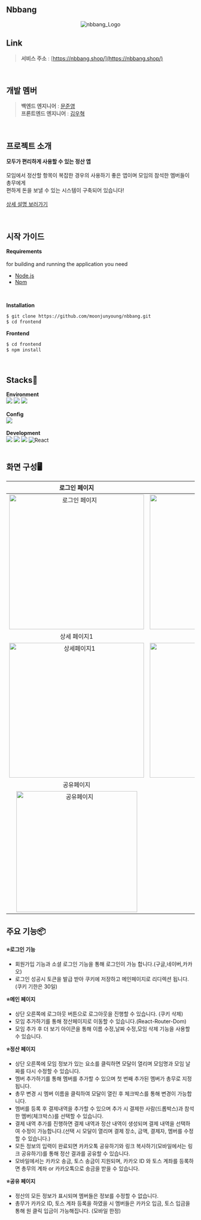 ## Nbbang 

<p align="center">
  <img src="https://github.com/moonjunyoung/nbbang/assets/117567934/33e361d7-466a-4142-b98d-011f225e2083" alt="nbbang_Logo">
</p>

  
## Link
  
> __서비스 주소__ : [https://nbbang.shop/](https://nbbang.shop/)

<br/>

## 개발 멤버

> __백엔드 엔지니어__ : [문준영](https://github.com/moonjunyoung)<br/>
> __프론트엔드 엔지니어__ : [김우혁](https://github.com/WooHyucks)

<br/>

## 프로젝트 소개

**모두가 편리하게 사용할 수 있는 정산 앱**
<br/>
<br/>
  모임에서 정산할 항목이 복잡한 경우의 사용하기 좋은 앱이며 모임의 참석한 멤버들이 총무에게 <br/>
  편하게 돈을 보낼 수 있는 시스템이 구축되어 있습니다!
<br/>
<br/>
[상세 설명 보러가기](https://github.com/moonjunyoung/nbbang/blob/master/README.md)


<br/>

## 시작 가이드

**Requirements**
<br/>
<br/>
for building and running the application you need
 - [Node.js](https://nodejs.org/en)
 - [Npm](https://www.npmjs.com/)
<br/>

**Installation**
<br/>
```bash
$ git clone https://github.com/moonjunyoung/nbbang.git
$ cd frontend
```

**Frontend**
<br/>
```bash
$ cd frontend
$ npm install
```


<br/>

## Stacks🚀

**Environment**
<br/>
<img src="https://img.shields.io/badge/visualstudiocode-007ACC?style=for-the-badge&logo=visualstudiocode&logoColor=white">
<img src="https://img.shields.io/badge/github-181717?style=for-the-badge&logo=github&logoColor=white">
<img src="https://img.shields.io/badge/git-F05032?style=for-the-badge&logo=git&logoColor=white">
<br/>
<br/>
**Config**
<br/>
<img src="https://img.shields.io/badge/npm-CB3837?style=for-the-badge&logo=npm&logoColor=white">
<br/>
<br/>
**Development**
<br/>
<img src="https://img.shields.io/badge/javascript-F7DF1E?style=for-the-badge&logo=javascript&logoColor=black">
<img src="https://img.shields.io/badge/html5-E34F26?style=for-the-badge&logo=html5&logoColor=white">
<img src="https://img.shields.io/badge/css-1572B6?style=for-the-badge&logo=css3&logoColor=white">
![React](https://img.shields.io/badge/react-444444?style=for-the-badge&logo=react)
<br/>
<br/>

## 화면 구성🖥️
| 로그인 페이지 | 메인 페이지 | 
|:---:|:---:
|<img width="360" alt="로그인 페이지" src="https://github.com/moonjunyoung/nbbang/assets/117567934/80d6a0b9-7326-4da9-a1a9-726f17871131"> |<img width="360" alt="메인페이지" src="https://github.com/moonjunyoung/nbbang/assets/117567934/480422cd-1e41-4ed3-b53f-8054139275d6">
| 상세 페이지1 | 상세 페이지2 | 
|<img width="360" alt="상세페이지1" src="https://github.com/moonjunyoung/nbbang/assets/117567934/7270b180-e4bd-45a4-8aec-5733c6aec121"> |<img width="360" alt="상세페이지2" src="https://github.com/moonjunyoung/nbbang/assets/117567934/21cb2e8e-adc2-4820-8999-25fca1261bf5">
| 공유페이지 |  | 
|<img width="323" alt="공유페이지" src="https://github.com/moonjunyoung/nbbang/assets/117567934/0114ebbc-844a-4b3e-9485-5c86f292295c"> || 


## 주요 기능📦

**⭐️로그인 기능**
 - 회원가입 기능과 소셜 로그인 기능을 통해 로그인이 가능 합니다.(구글,네이버,카카오)
 - 로그인 성공시 토큰을 발급 받아 쿠키에 저장하고 메인페이지로 리디렉션 됩니다.(쿠키 기한은 30일)

**⭐️메인 페이지**
 - 상단 오른쪽에 로그아웃 버튼으로 로그아웃을 진행할 수 있습니다. (쿠키 삭제)
 - 모임 추가하기를 통해 정산페이지로 이동할 수 있습니다.(React-Router-Dom)
 - 모임 추가 후 더 보기 아이콘을 통해 이름 수정,날짜 수정,모임 삭제 기능을 사용할 수 있습니다.

**⭐️정산 페이지**
 - 상단 오른쪽에 모임 정보가 있는 요소를 클릭하면 모달이 열리며 모임명과 모임 날짜를 다시 수정할 수 있습니다.
 - 멤버 추가하기를 통해 멤버를 추가할 수 있으며 첫 번째 추가된 멤버가 총무로 지정됩니다.
 - 총무 변경 시 멤버 이름을 클릭하여 모달이 열린 후 체크박스를 통해 변경이 가능합니다.
 - 멤버를 등록 후 결제내역을 추가할 수 있으며 추가 시 결제한 사람(드롭박스)과 참석한 멤버(체크박스)를 선택할 수 있습니다.
 - 결제 내역 추가를 진행하면 결제 내역과 정산 내역이 생성되며 결제 내역을 선택하여 수정이 가능합니다.(선택 시 모달이 열리며 결제 장소, 금액, 결제자, 멤버를 수정할 수 있습니다.)
 - 모든 정보의 입력이 완료되면 카카오톡 공유하기와 링크 복사하기(모바일에서는 링크 공유하기)를 통해 정산 결과를 공유할 수 있습니다.
 - 모바일에서는 카카오 송금, 토스 송금이 지원되며, 카카오 ID 와 토스 계좌를 등록하면 총무의 계좌 or 카카오톡으로 송금을 받을 수 있습니다.

**⭐️공유 페이지**
 - 정산의 모든 정보가 표시되며 멤버들은 정보를 수정할 수 없습니다.
 - 총무가 카카오 ID, 토스 계좌 등록을 하였을 시 멤버들은 카카오 입금, 토스 입금을 통해 원 클릭 입금이 가능해집니다. (모바일 한정)







